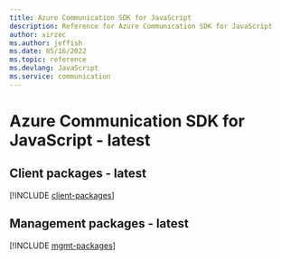 ```yaml
---
title: Azure Communication SDK for JavaScript
description: Reference for Azure Communication SDK for JavaScript
author: xirzec
ms.author: jeffish
ms.date: 05/16/2022
ms.topic: reference
ms.devlang: JavaScript
ms.service: communication
---
```

# Azure Communication SDK for JavaScript - latest
## Client packages - latest
[!INCLUDE [client-packages](communication-client-index.md)]

## Management packages - latest
[!INCLUDE [mgmt-packages](communication-mgmt-index.md)]
